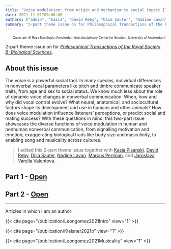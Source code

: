 ```yaml
---
title: "Voice modulation: from origin and mechanism to social impact [Theme issue]"
date: 2021-11-01T00:00:00
authors: ["admin", "kasia", "David Reby", "Disa Sauter", "Nadine Lavan", "Marcus Perlman", "Jaroslava Varella Valentova"]
summary: "2-part theme issue on for Philosophical Transactions of the Royal Society B: Biological Sciences."
---
```


<p style="text-align:right;font-size:70%;">Cover art: © Roza Kamiloglu (Amsterdam Interdisciplinary Center for Emotion, University of Amsterdam)</p>

2-part theme issue on for [*Philosophical Transactions of the Royal Society B: Biological Sciences*](https://royalsocietypublishing.org/journal/rstb).

## About this issue

The voice is a powerful social tool. In many species, individual differences in nonverbal vocal parameters like pitch and timbre communicate speaker traits, from age and sex to social status. We know much less about the role of dynamic voice changes in nonverbal communication. When, how and why did vocal control evolve? What neural, anatomical, and sociocultural factors shape its development and use in humans and other animals? How does voice modulation influence listeners’ perceptions, or predict social and mating success? With these questions in mind, this two-part issue showcases the diverse functions of voice modulation in human and nonhuman nonverbal communication, from signalling motivation and emotion, exaggerating biological traits like body size and masculinity, to enabling song and musicality across cultures.

> I edited this 2-part theme issue together with [Kasia Pisanski](/en/author/katarzyna-pisanski/), [David Reby](https://www.eneslab.com/david-reby), [Disa Sauter](https://www.uva.nl/en/profile/s/a/d.a.sauter/d.a.sauter.html?cb), [Nadine Lavan](https://scholar.google.co.uk/citations?user=CbhRL4UAAAAJ&hl=en), [Marcus Perlman](https://www.birmingham.ac.uk/staff/profiles/elal/perlman-marcus.aspx), and [Jaroslava Varella Valentova](https://www.ip.usp.br/site/jaroslava-varella-valentova/).

## Part 1 - [Open](https://royalsocietypublishing.org/toc/rstb/2021/376/1840)

## Part 2 - [Open](https://royalsocietypublishing.org/toc/rstb/2022/377/1841)

__________

Articles in which I am an author: 

{{< cite page="/publication/Leongomez2021Intro" view="1" >}}

{{< cite page="/publication/Kleisner2021b" view="1" >}}

{{< cite page="/publication/Leongomez2021Musicality" view="1" >}}
